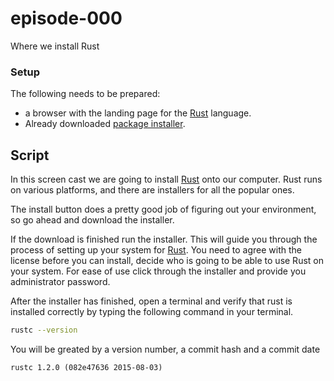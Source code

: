 # episode-000
Where we install Rust

### Setup
The following needs to be prepared:

* a browser with the landing page for the [Rust][rust-lang] language.
* Already downloaded [package installer][installer].

## Script

In this screen cast we are going to install [Rust][rust-lang] onto our computer. Rust runs on various platforms, and there are installers for all the popular ones.

The install button does a pretty good job of figuring out your environment, so go ahead and download the installer.

If the download is finished run the installer. This will guide you through the process of setting up your system for [Rust][rust-lang]. You need to agree with the license before you can install, decide who is going to be able to use Rust on your system. For ease of use click through the installer and provide you administrator password.

After the installer has finished, open a terminal and verify that rust is installed correctly by typing the following command in your terminal.

```sh
rustc --version
```

You will be greated by a version number, a commit hash and a commit date

```
rustc 1.2.0 (082e47636 2015-08-03)
```

[rust-lang]: https://www.rust-lang.org/
[installer]: https://static.rust-lang.org/dist/rust-1.2.0-x86_64-apple-darwin.pkg
